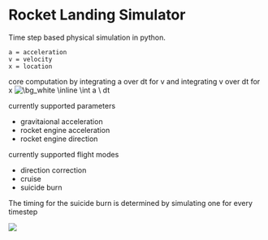 # Rocket Landing Simulator
Time step based physical simulation in python.

```
a = acceleration
v = velocity
x = location
```

core computation by integrating a over dt for v and integrating v over dt for x
<img src="https://latex.codecogs.com/png.image?\dpi{110}&space;\bg_white&space;\inline&space;\int&space;a&space;\&space;dt" title="\bg_white \inline \int a \ dt" />

currently supported parameters

* gravitaional acceleration
* rocket engine acceleration
* rocket engine direction

currently supported flight modes

* direction correction
* cruise
* suicide burn

The timing for the suicide burn is determined by simulating one for every timestep

![](https://raw.githubusercontent.com/unconsciou5/Rocket_Landing_Sim/master/doc/preview.gif)
